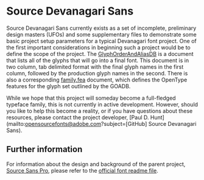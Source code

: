# Source Devanagari Sans

Source Devanagari Sans currently exists as a set of incomplete, preliminary design masters (UFOs) and some supplementary files to demonstrate some basic project setup parameters for a typical Devanagari font project. One of the first important considerations in beginning such a project would be to define the scope of the project. The [GlyphOrderAndAliasDB](https://github.com/adobe-fonts/source-devanagari-sans/blob/master/GlyphOrderAndAliasDB) is a document that lists all of the glyphs that will go into a final font. This document is in two column, tab delimited format with the final glyph names in the first column, followed by the production glyph names in the second. There is also a corresponding [family.fea](https://github.com/adobe-fonts/source-devanagari-sans/blob/master/family.fea) document, which defines the OpenType features for the glyph set outlined by the GOADB.

While we hope that this project will someday become a full-fledged typeface family, this is not currently in active development. However, should you like to help this become a reality, or if you have questions about these resources, please contact the project developer, [Paul D. Hunt](mailto:opensourcefonts@adobe.com?subject=[GitHub] Source Devanagari Sans).

## Further information

For information about the design and background of the parent project, [Source Sans Pro](https://github.com/adobe-fonts/source-sans-pro), please refer to the [official font readme file](https://rawgit.com/adobe-fonts/source-sans-pro/master/SourceSansProReadMe.html).
